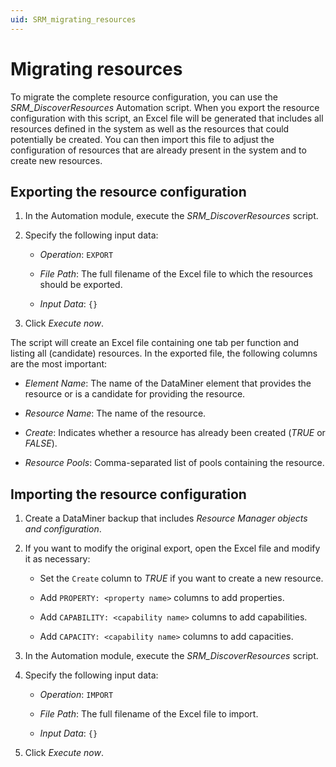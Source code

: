 ```yaml
---
uid: SRM_migrating_resources
---
```


# Migrating resources

To migrate the complete resource configuration, you can use the *SRM_DiscoverResources* Automation script. When you export the resource configuration with this script, an Excel file will be generated that includes all resources defined in the system as well as the resources that could potentially be created. You can then import this file to adjust the configuration of resources that are already present in the system and to create new resources.

## Exporting the resource configuration

1. In the Automation module, execute the *SRM_DiscoverResources* script.

1. Specify the following input data:

   - *Operation*: `EXPORT`

   - *File Path*: The full filename of the Excel file to which the resources should be exported.

   - *Input Data*: `{}`

1. Click *Execute now*.

The script will create an Excel file containing one tab per function and listing all (candidate) resources. In the exported file, the following columns are the most important:

- *Element Name*: The name of the DataMiner element that provides the resource or is a candidate for providing the resource.

- *Resource Name*: The name of the resource.

- *Create*: Indicates whether a resource has already been created (*TRUE* or *FALSE*).

- *Resource Pools*: Comma-separated list of pools containing the resource.

## Importing the resource configuration

1. Create a DataMiner backup that includes *Resource Manager objects and configuration*.

1. If you want to modify the original export, open the Excel file and modify it as necessary:

   - Set the `Create` column to *TRUE* if you want to create a new resource.

   - Add `PROPERTY: <property name>` columns to add properties.

   - Add `CAPABILITY: <capability name>` columns to add capabilities.

   - Add `CAPACITY: <capability name>` columns to add capacities.

1. In the Automation module, execute the *SRM_DiscoverResources* script.

1. Specify the following input data:

   - *Operation*: `IMPORT`

   - *File Path*: The full filename of the Excel file to import.

   - *Input Data*: `{}`

1. Click *Execute now*.
